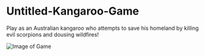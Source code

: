 # Untitled-Kangaroo-Game
Play as an Australian kangaroo who attempts to save his homeland by killing evil scorpions and dousing wildfires!

![Image of Game](https://imgur.com/a/tbuIMqG)
